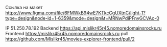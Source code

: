 Ссылка на макет https://www.figma.com/file/6FMWkB94wE7KTkcCgUXtnC/light-1?type=design&node-id=1-6359&mode=design&t=MRNwPdiPFnyGCVAc-0

IP  51.250.78.192
Backend  https://api.mislikr45r45.nomoredomainsrocks.ru
Frontend https://mislikr45r45.nomoredomainsrocks.ru
pull   https://github.com/Mislikr45/movies-explorer-frontend/pull/2  